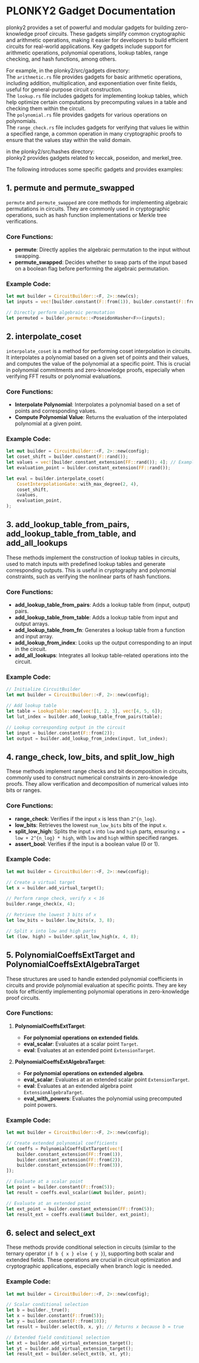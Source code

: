 # PLONKY2 Gadget Documentation

plonky2 provides a set of powerful and modular gadgets for building zero-knowledge proof circuits. These gadgets simplify common cryptographic and arithmetic operations, making it easier for developers to build efficient circuits for real-world applications. Key gadgets include support for arithmetic operations, polynomial operations, lookup tables, range checking, and hash functions, among others.

For example, in the plonky2/src/gadgets directory:  
The `arithmetic.rs` file provides gadgets for basic arithmetic operations, including addition, multiplication, and exponentiation over finite fields, useful for general-purpose circuit construction.  
The `lookup.rs` file includes gadgets for implementing lookup tables, which help optimize certain computations by precomputing values in a table and checking them within the circuit.  
The `polynomial.rs` file provides gadgets for various operations on polynomials.  
The `range_check.rs` file includes gadgets for verifying that values lie within a specified range, a common operation in many cryptographic proofs to ensure that the values stay within the valid domain.

in the plonky2/src/hashes directory:  
plonky2 provides gadgets related to keccak, poseidon, and merkel_tree.

The following introduces some specific gadgets and provides examples:

## 1. permute and permute_swapped

`permute` and `permute_swapped` are core methods for implementing algebraic permutations in circuits. They are commonly used in cryptographic operations, such as hash function implementations or Merkle tree verifications.

### Core Functions:
- **permute**: Directly applies the algebraic permutation to the input without swapping.
- **permute_swapped**: Decides whether to swap parts of the input based on a boolean flag before performing the algebraic permutation.
### Example Code:
```rust
let mut builder = CircuitBuilder::<F, 2>::new(cs);
let inputs = vec![builder.constant(F::from(1)), builder.constant(F::from(2))];

// Directly perform algebraic permutation
let permuted = builder.permute::<PoseidonHasher<F>>(inputs);
```

## 2. interpolate_coset

`interpolate_coset` is a method for performing coset interpolation in circuits. It interpolates a polynomial based on a given set of points and their values, and computes the value of the polynomial at a specific point. This is crucial in polynomial commitments and zero-knowledge proofs, especially when verifying FFT results or polynomial evaluations.

### Core Functions:
- **Interpolate Polynomial**: Interpolates a polynomial based on a set of points and corresponding values.
- **Compute Polynomial Value**: Returns the evaluation of the interpolated polynomial at a given point.

### Example Code:
```rust
let mut builder = CircuitBuilder::<F, 2>::new(config);
let coset_shift = builder.constant(F::rand());
let values = vec![builder.constant_extension(FF::rand()); 4]; // Example values
let evaluation_point = builder.constant_extension(FF::rand());

let eval = builder.interpolate_coset(
    CosetInterpolationGate::with_max_degree(2, 4),
    coset_shift,
    &values,
    evaluation_point,
);
```
## 3. add_lookup_table_from_pairs, add_lookup_table_from_table, and add_all_lookups

These methods implement the construction of lookup tables in circuits, used to match inputs with predefined lookup tables and generate corresponding outputs. This is useful in cryptography and polynomial constraints, such as verifying the nonlinear parts of hash functions.

### Core Functions:
- **add_lookup_table_from_pairs**: Adds a lookup table from (input, output) pairs.
- **add_lookup_table_from_table**: Adds a lookup table from input and output arrays.
- **add_lookup_table_from_fn**: Generates a lookup table from a function and input array.
- **add_lookup_from_index**: Looks up the output corresponding to an input in the circuit.
- **add_all_lookups**: Integrates all lookup table-related operations into the circuit.

### Example Code:
```rust
// Initialize CircuitBuilder
let mut builder = CircuitBuilder::<F, 2>::new(config);

// Add lookup table
let table = LookupTable::new(vec![1, 2, 3], vec![4, 5, 6]);
let lut_index = builder.add_lookup_table_from_pairs(table);

// Lookup corresponding output in the circuit
let input = builder.constant(F::from(2));
let output = builder.add_lookup_from_index(input, lut_index);
```

## 4. range_check, low_bits, and split_low_high

These methods implement range checks and bit decomposition in circuits, commonly used to construct numerical constraints in zero-knowledge proofs. They allow verification and decomposition of numerical values into bits or ranges.

### Core Functions:
- **range_check**: Verifies if the input `x` is less than `2^{n_log}`.
- **low_bits**: Retrieves the lowest `num_low_bits` bits of the input `x`.
- **split_low_high**: Splits the input `x` into `low` and `high` parts, ensuring `x = low + 2^{n_log} * high`, with `low` and `high` within specified ranges.
- **assert_bool**: Verifies if the input is a boolean value (0 or 1).

### Example Code:
```rust
let mut builder = CircuitBuilder::<F, 2>::new(config);

// Create a virtual target
let x = builder.add_virtual_target();

// Perform range check, verify x < 16
builder.range_check(x, 4);

// Retrieve the lowest 3 bits of x
let low_bits = builder.low_bits(x, 3, 8);

// Split x into low and high parts
let (low, high) = builder.split_low_high(x, 4, 8);
```
## 5. PolynomialCoeffsExtTarget and PolynomialCoeffsExtAlgebraTarget

These structures are used to handle extended polynomial coefficients in circuits and provide polynomial evaluation at specific points. They are key tools for efficiently implementing polynomial operations in zero-knowledge proof circuits.

### Core Functions:
1. **PolynomialCoeffsExtTarget**:
   - **For polynomial operations on extended fields**.
   - **eval_scalar**: Evaluates at a scalar point `Target`.
   - **eval**: Evaluates at an extended point `ExtensionTarget`.

2. **PolynomialCoeffsExtAlgebraTarget**:
   - **For polynomial operations on extended algebra**.
   - **eval_scalar**: Evaluates at an extended scalar point `ExtensionTarget`.
   - **eval**: Evaluates at an extended algebra point `ExtensionAlgebraTarget`.
   - **eval_with_powers**: Evaluates the polynomial using precomputed point powers.

### Example Code:
```rust
let mut builder = CircuitBuilder::<F, 2>::new(config);

// Create extended polynomial coefficients
let coeffs = PolynomialCoeffsExtTarget(vec![
    builder.constant_extension(FF::from(1)),
    builder.constant_extension(FF::from(2)),
    builder.constant_extension(FF::from(3)),
]);

// Evaluate at a scalar point
let point = builder.constant(F::from(5));
let result = coeffs.eval_scalar(&mut builder, point);

// Evaluate at an extended point
let ext_point = builder.constant_extension(FF::from(5));
let result_ext = coeffs.eval(&mut builder, ext_point);
```

## 6. select and select_ext

These methods provide conditional selection in circuits (similar to the ternary operator `if b { x } else { y }`), supporting both scalar and extended fields. These operations are crucial in circuit optimization and cryptographic applications, especially when branch logic is needed.


### Example Code:
```rust
let mut builder = CircuitBuilder::<F, 2>::new(config);

// Scalar conditional selection
let b = builder._true();
let x = builder.constant(F::from(5));
let y = builder.constant(F::from(10));
let result = builder.select(b, x, y); // Returns x because b = true

// Extended field conditional selection
let xt = builder.add_virtual_extension_target();
let yt = builder.add_virtual_extension_target();
let result_ext = builder.select_ext(b, xt, yt);
```
